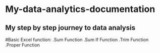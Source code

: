 # My-data-analytics-documentation
## My step by step journey to data analysis 
#Basic Excel function:
.Sum Function
.Sum If Function 
.Trim Function 
.Proper Function 

